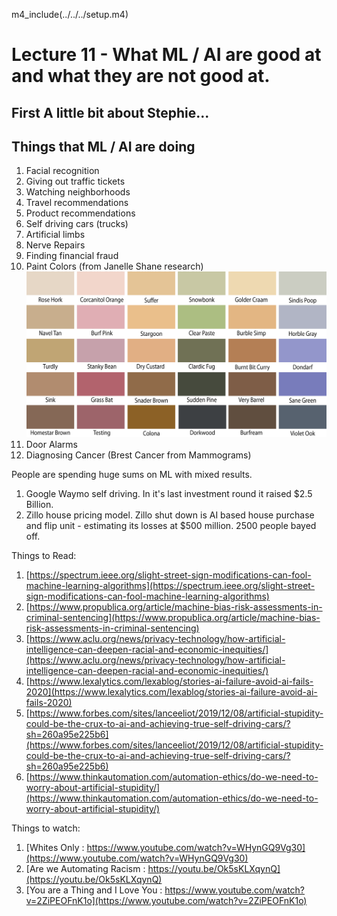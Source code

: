 m4_include(../../../setup.m4)

# Lecture 11 - What ML / AI are good at and what they are not good at.

## First A little bit about Stephie...



## Things that ML / AI are doing

1. Facial recognition
2. Giving out traffic tickets
3. Watching neighborhoods
4. Travel recommendations
5. Product recommendations
6. Self driving cars (trucks)
7. Artificial limbs
8. Nerve Repairs
9. Finding financial fraud
10. Paint Colors (from Janelle Shane research)
<br><img src="paint-colors.png" alt="Paint Colors"><br>
11. Door Alarms
12. Diagnosing Cancer (Brest Cancer from Mammograms)


People are spending huge sums on ML with mixed results.

1. Google Waymo self driving.  In it's last investment round it raised $2.5 Billion.
2. Zillo house pricing model.  Zillo shut down is AI based house purchase and flip unit - estimating its losses at $500 million.
2500 people bayed off.




Things to Read:

1. [https://spectrum.ieee.org/slight-street-sign-modifications-can-fool-machine-learning-algorithms](https://spectrum.ieee.org/slight-street-sign-modifications-can-fool-machine-learning-algorithms)
2. [https://www.propublica.org/article/machine-bias-risk-assessments-in-criminal-sentencing](https://www.propublica.org/article/machine-bias-risk-assessments-in-criminal-sentencing)
3. [https://www.aclu.org/news/privacy-technology/how-artificial-intelligence-can-deepen-racial-and-economic-inequities/](https://www.aclu.org/news/privacy-technology/how-artificial-intelligence-can-deepen-racial-and-economic-inequities/)
4. [https://www.lexalytics.com/lexablog/stories-ai-failure-avoid-ai-fails-2020](https://www.lexalytics.com/lexablog/stories-ai-failure-avoid-ai-fails-2020)
5. [https://www.forbes.com/sites/lanceeliot/2019/12/08/artificial-stupidity-could-be-the-crux-to-ai-and-achieving-true-self-driving-cars/?sh=260a95e225b6](https://www.forbes.com/sites/lanceeliot/2019/12/08/artificial-stupidity-could-be-the-crux-to-ai-and-achieving-true-self-driving-cars/?sh=260a95e225b6)
6. [https://www.thinkautomation.com/automation-ethics/do-we-need-to-worry-about-artificial-stupidity/](https://www.thinkautomation.com/automation-ethics/do-we-need-to-worry-about-artificial-stupidity/)

Things to watch:

1. [Whites Only : https://www.youtube.com/watch?v=WHynGQ9Vg30](https://www.youtube.com/watch?v=WHynGQ9Vg30)
1. [Are we Automating Racism : https://youtu.be/Ok5sKLXqynQ](https://youtu.be/Ok5sKLXqynQ)
1. [You are a Thing and I Love You : https://www.youtube.com/watch?v=2ZiPEOFnK1o](https://www.youtube.com/watch?v=2ZiPEOFnK1o)

